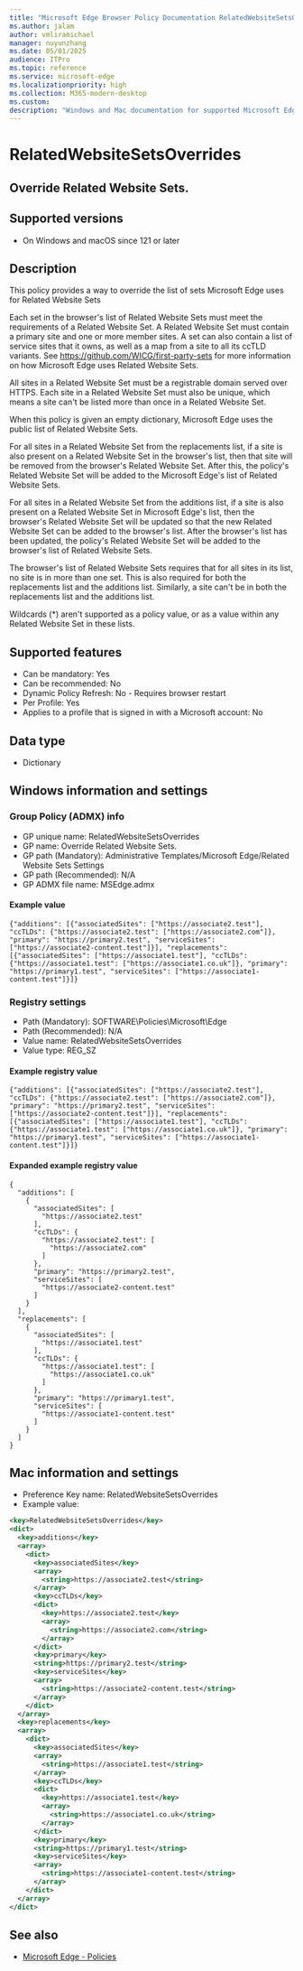 ```yaml
---
title: "Microsoft Edge Browser Policy Documentation RelatedWebsiteSetsOverrides"
ms.author: jalam
author: vmliramichael
manager: nuyunzhang
ms.date: 05/01/2025
audience: ITPro
ms.topic: reference
ms.service: microsoft-edge
ms.localizationpriority: high
ms.collection: M365-modern-desktop
ms.custom:
description: "Windows and Mac documentation for supported Microsoft Edge Browser policy: Override Related Website Sets."
---
```


<!--THIS FILE IS AUTOMATICALLY GENERATED. MANUAL CHANGES WILL BE OVERWRITTEN.-->
<!--Please contact the Microsoft Edge Manageability team with any questions.-->

# RelatedWebsiteSetsOverrides

## Override Related Website Sets.


## Supported versions

- On Windows and macOS since 121 or later

## Description

This policy provides a way to override the list of sets Microsoft Edge uses for Related Website Sets

Each set in the browser's list of Related Website Sets must meet the requirements of a Related Website Set. A Related Website Set must contain a primary site and one or more member sites.
A set can also contain a list of service sites that it owns, as well as a map from a site to all its ccTLD variants. See https://github.com/WICG/first-party-sets for more information on how Microsoft Edge uses Related Website Sets.


All sites in a Related Website Set must be a registrable domain served over HTTPS. Each site in a Related Website Set must also be unique, which means a site can't be listed more than once in a Related Website Set.

When this policy is given an empty dictionary, Microsoft Edge uses the public list of Related Website Sets.

For all sites in a Related Website Set from the replacements list, if a site is also present on a Related Website Set in the browser's list, then that site will be removed from the browser's Related Website Set. After this, the policy's Related Website Set will be added to the Microsoft Edge's list of Related Website Sets.

For all sites in a Related Website Set from the additions list, if a site is also present on a Related Website Set in Microsoft Edge's list, then the browser's Related Website Set will be updated so that the new Related Website Set can be added to the browser's list. After the browser's list has been updated, the policy's Related Website Set will be added to the browser's list of Related Website Sets.

The browser's list of Related Website Sets requires that for all sites in its list, no site is in
more than one set. This is also required for both the replacements list
and the additions list. Similarly, a site can't be in both the
replacements list and the additions list.

Wildcards (*) aren't supported as a policy value, or as a value within any Related Website Set in these lists.

## Supported features

- Can be mandatory: Yes
- Can be recommended: No
- Dynamic Policy Refresh: No - Requires browser restart
- Per Profile: Yes
- Applies to a profile that is signed in with a Microsoft account: No

## Data type

- Dictionary

## Windows information and settings

### Group Policy (ADMX) info

- GP unique name: RelatedWebsiteSetsOverrides
- GP name: Override Related Website Sets.
- GP path (Mandatory): Administrative Templates/Microsoft Edge/Related Website Sets Settings
- GP path (Recommended): N/A
- GP ADMX file name: MSEdge.admx

#### Example value

```
{"additions": [{"associatedSites": ["https://associate2.test"], "ccTLDs": {"https://associate2.test": ["https://associate2.com"]}, "primary": "https://primary2.test", "serviceSites": ["https://associate2-content.test"]}], "replacements": [{"associatedSites": ["https://associate1.test"], "ccTLDs": {"https://associate1.test": ["https://associate1.co.uk"]}, "primary": "https://primary1.test", "serviceSites": ["https://associate1-content.test"]}]}
```

### Registry settings

- Path (Mandatory): SOFTWARE\Policies\Microsoft\Edge
- Path (Recommended): N/A
- Value name: RelatedWebsiteSetsOverrides
- Value type: REG_SZ

#### Example registry value

```
{"additions": [{"associatedSites": ["https://associate2.test"], "ccTLDs": {"https://associate2.test": ["https://associate2.com"]}, "primary": "https://primary2.test", "serviceSites": ["https://associate2-content.test"]}], "replacements": [{"associatedSites": ["https://associate1.test"], "ccTLDs": {"https://associate1.test": ["https://associate1.co.uk"]}, "primary": "https://primary1.test", "serviceSites": ["https://associate1-content.test"]}]}
```


#### Expanded example registry value

```
{
  "additions": [
    {
      "associatedSites": [
        "https://associate2.test"
      ],
      "ccTLDs": {
        "https://associate2.test": [
          "https://associate2.com"
        ]
      },
      "primary": "https://primary2.test",
      "serviceSites": [
        "https://associate2-content.test"
      ]
    }
  ],
  "replacements": [
    {
      "associatedSites": [
        "https://associate1.test"
      ],
      "ccTLDs": {
        "https://associate1.test": [
          "https://associate1.co.uk"
        ]
      },
      "primary": "https://primary1.test",
      "serviceSites": [
        "https://associate1-content.test"
      ]
    }
  ]
}
```

## Mac information and settings

- Preference Key name: RelatedWebsiteSetsOverrides
- Example value:

```xml
<key>RelatedWebsiteSetsOverrides</key>
<dict>
  <key>additions</key>
  <array>
    <dict>
      <key>associatedSites</key>
      <array>
        <string>https://associate2.test</string>
      </array>
      <key>ccTLDs</key>
      <dict>
        <key>https://associate2.test</key>
        <array>
          <string>https://associate2.com</string>
        </array>
      </dict>
      <key>primary</key>
      <string>https://primary2.test</string>
      <key>serviceSites</key>
      <array>
        <string>https://associate2-content.test</string>
      </array>
    </dict>
  </array>
  <key>replacements</key>
  <array>
    <dict>
      <key>associatedSites</key>
      <array>
        <string>https://associate1.test</string>
      </array>
      <key>ccTLDs</key>
      <dict>
        <key>https://associate1.test</key>
        <array>
          <string>https://associate1.co.uk</string>
        </array>
      </dict>
      <key>primary</key>
      <string>https://primary1.test</string>
      <key>serviceSites</key>
      <array>
        <string>https://associate1-content.test</string>
      </array>
    </dict>
  </array>
</dict>
```

## See also
- [Microsoft Edge - Policies](../microsoft-edge-policies.md)
